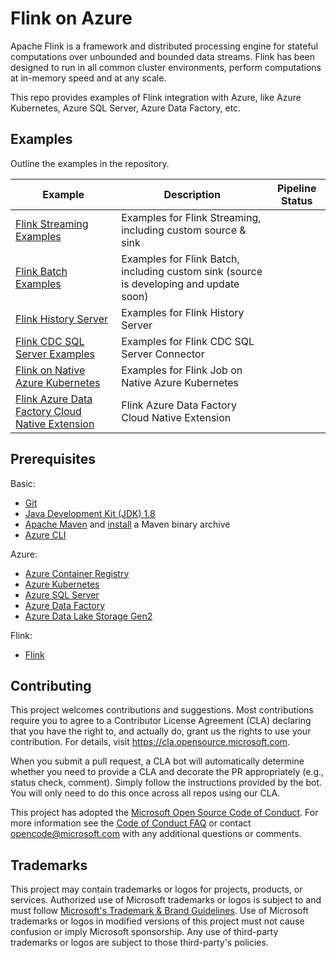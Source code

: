 # Flink on Azure

Apache Flink is a framework and distributed processing engine for stateful computations over unbounded and bounded data streams. Flink has been designed to run in all common cluster environments, perform computations at in-memory speed and at any scale.

This repo provides examples of Flink integration with Azure, like Azure Kubernetes, Azure SQL Server, Azure Data Factory, etc.

## Examples

Outline the examples in the repository.

| Example | Description | Pipeline Status |
|-|-|-|
| [Flink Streaming Examples](flink-streaming-example) |  Examples for Flink Streaming, including custom source & sink |  |
| [Flink Batch Examples](flink-batch-example) |  Examples for Flink Batch, including custom sink (source is developing and update soon) |  |
| [Flink History Server](flink-history-server) |  Examples for Flink History Server |  |
| [Flink CDC SQL Server Examples](flink-cdc-sql-server-example) |  Examples for Flink CDC SQL Server Connector |  |
| [Flink on Native Azure Kubernetes](flink-on-native-azure-kubernetes) |  Examples for Flink Job on Native Azure Kubernetes |  |
| [Flink Azure Data Factory Cloud Native Extension](flink-adf-cloud-native-extension) |  Flink Azure Data Factory Cloud Native Extension |  |

## Prerequisites

Basic:

* [Git](https://www.git-scm.com/downloads)
* [Java Development Kit (JDK) 1.8](https://www.oracle.com/java/technologies/javase/javase8u211-later-archive-downloads.html)
* [Apache Maven](http://maven.apache.org/download.cgi) and [install](http://maven.apache.org/install.html) a Maven binary archive
* [Azure CLI](https://docs.microsoft.com/en-us/cli/azure/install-azure-cli)

Azure:

* [Azure Container Registry](https://azure.microsoft.com/en-us/services/container-registry/)
* [Azure Kubernetes](https://azure.microsoft.com/en-us/services/kubernetes-service/)
* [Azure SQL Server](https://azure.microsoft.com/en-us/services/sql-database/)
* [Azure Data Factory](https://azure.microsoft.com/en-us/services/data-factory/)
* [Azure Data Lake Storage Gen2](https://azure.microsoft.com/en-us/services/storage/data-lake-storage/#overview)

Flink:

* [Flink](https://downloads.apache.org/flink)


## Contributing

This project welcomes contributions and suggestions.  Most contributions require you to agree to a
Contributor License Agreement (CLA) declaring that you have the right to, and actually do, grant us
the rights to use your contribution. For details, visit https://cla.opensource.microsoft.com.

When you submit a pull request, a CLA bot will automatically determine whether you need to provide
a CLA and decorate the PR appropriately (e.g., status check, comment). Simply follow the instructions
provided by the bot. You will only need to do this once across all repos using our CLA.

This project has adopted the [Microsoft Open Source Code of Conduct](https://opensource.microsoft.com/codeofconduct/).
For more information see the [Code of Conduct FAQ](https://opensource.microsoft.com/codeofconduct/faq/) or
contact [opencode@microsoft.com](mailto:opencode@microsoft.com) with any additional questions or comments.

## Trademarks

This project may contain trademarks or logos for projects, products, or services. Authorized use of Microsoft
trademarks or logos is subject to and must follow
[Microsoft's Trademark & Brand Guidelines](https://www.microsoft.com/en-us/legal/intellectualproperty/trademarks/usage/general).
Use of Microsoft trademarks or logos in modified versions of this project must not cause confusion or imply Microsoft sponsorship.
Any use of third-party trademarks or logos are subject to those third-party's policies.
